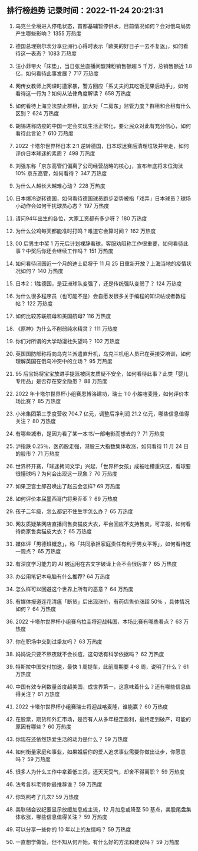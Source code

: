 
## 排行榜趋势 记录时间：2022-11-24 20:21:31
  
  1. 乌克兰全境进入停电状态，首都基辅暂停供水，目前情况如何？会对俄乌局势产生哪些影响？ 1355 万热度
    
  2. 德国总理朔尔茨分享亚洲行心得时表示「欧美的好日子一去不复返」，如何看待这一表态？ 1083 万热度
    
  3. 汪小菲带火「床垫」，当日张兰直播间酸辣粉销售额超 5 千万，总销售额近 1.8 亿，如何看待此事发展？ 717 万热度
    
  4. 网传女教师上网课时遭家暴，警方回应「系丈夫问其吃饭无果后动手」，如何看待这一行为？如何从法律角度解读？ 658 万热度
    
  5. 如何看待上海立法禁止群租，加大对「二房东」监管力度？群租和合租有什么区别？ 624 万热度
    
  6. 胡锡进称防疫的中国一定会实现生活正常化，要让民众对此有充分信心，如何看待此言论？ 610 万热度
    
  7. 2022 卡塔尔世界杯日本 2:1 逆转德国，日本球迷赛后清理垃圾并带走，如何评价日本球迷的素质？ 498 万热度
    
  8. 刘强东称「京东高管们偏离了公司经营战略的核心」，宣布年底将末位淘汰 10% 京东高管，如何看待？ 347 万热度
    
  9. 为什么人越长大越难心动？ 228 万热度
    
  10. 日本爆冷逆转德国，如何看待德国球员跑步姿势被指「戏弄」日本球员？球场小动作会如何干扰球员心态？ 197 万热度
    
  11. 请问94年出生的各位，大家工资都有多少呀？ 180 万热度
    
  12. 为什么公鸡每天都能准时打鸣？难道它会算时间？ 162 万热度
    
  13. 00 后男生中奖 1 万元后计划裸辞看球，客服劝阻称工作很重要，如何看待此事？中奖后你还会继续工作吗？ 151 万热度
    
  14. 如何看待闭园近一个月的迪士尼将于 11 月 25 日重新开放？上海当地的疫情状况如何？ 140 万热度
    
  15. 日本2：1胜德国，是亚洲球队变强了，还是传统强队变弱了？ 124 万热度
    
  16. 为什么很多程序员（也可能不是）会自愿发很多关于编程的知识帖或者教程帖？ 122 万热度
    
  17. 如何比较苏联航母和美国航母? 116 万热度
    
  18. 《原神》为什么不削弱纯水精灵？ 111 万热度
    
  19. 你们对所谓的大学动漫社失望吗？ 102 万热度
    
  20. 英国国防部称将向乌克兰派遣直升机，乌克兰机组人员已在英接受培训，如何理解英国在俄乌冲突中的立场？ 95 万热度
    
  21. 95 后宝妈将宝宝放进手提篮被网友质疑不安全，如何看待此事？此类「婴儿专用品」是否存在安全隐患？ 88 万热度
    
  22. 2022 年卡塔尔世界杯小组赛恩博洛建功，瑞士 1:0 小胜喀麦隆，如何评价本场比赛？ 85 万热度
    
  23. 小米集团第三季度营收 704.7 亿元，调整后净利润 21.2 亿元，哪些信息值得关注？ 80 万热度
    
  24. 有哪些城市，是因为看了某一本书/一部电影而想去的？ 71 万热度
    
  25. 沪指跌 0.25％，医药股走强，港股三大指数集体收涨，如何看待 11 月 24 日的股市？ 71 万热度
    
  26. 世界杯开赛，「球迷拷问文学」兴起，「世界杯女孩」成被吐槽重灾区，看球要很懂球吗？为何会出现这一现象？ 70 万热度
    
  27. 如果卫宫士郎召唤出了赵云会怎样? 69 万热度
    
  28. 如何评价本届墨西哥门将奥乔亚？ 69 万热度
    
  29. 孩子二年级，怎么都记不住生字怎么办？ 65 万热度
    
  30. 网友质疑某网店直播间售卖猫皮大衣，平台回应不支持售卖，可举报，如何看待商家售卖猫皮大衣？ 65 万热度
    
  31. 媒体评「男德班概念」，称「共同承担家庭责任有利于男女平等」，如何看待这一观点？ 65 万热度
    
  32. 有深度学习能力的 AI 被运用在古文字破译上会不会很厉害？ 65 万热度
    
  33. 办公用笔记本电脑有什么推荐? 64 万热度
    
  34. 怎么样可以回避这个世界上所有的恶意？ 64 万热度
    
  35. 有媒体报道连花清瘟「断货」后出现涨价，有药店售价涨超 50％ ，具体情况如何？ 64 万热度
    
  36. 2022 卡塔尔世界杯小组赛乌拉圭将迎战韩国，本场比赛有哪些看点？ 63 万热度
    
  37. 你在职场中交到过挚友吗？ 63 万热度
    
  38. 妈妈说只要不熬夜就不会长痘，这句话有科学依据吗？ 62 万热度
    
  39. 特斯拉中国交付加速，最快 1 周提车，此前周期要 4-8 周，说明了什么？ 61 万热度
    
  40. 中国有效专利数量首度超美国，成世界第一，这意味着什么？还有哪些信息值得关注？ 61 万热度
    
  41. 2022 卡塔尔世界杯小组赛瑞士将迎战喀麦隆，谁能赢？ 60 万热度
    
  42. 在股票，期货和外汇市场，是否有人从多年稳定盈利，最终走到破产，可能的原因有哪些？ 60 万热度
    
  43. 你现在还依然热爱生活的动力是什么？ 59 万热度
    
  44. 如何衡量家庭和事业，如果婚后你的爱人追求事业需要你做出让步，你愿意吗？ 59 万热度
    
  45. 很多人为什么工作中拿着低工资，还天天受气，却舍不得离职？ 59 万热度
    
  46. 法考各科老师你最推荐谁？ 59 万热度
    
  47. 你驾照考了几次? 59 万热度
    
  48. 美联储会议纪要显示放缓加息成主流，12 月加息或降至 50 基点，美股尾盘集体收涨，哪些信息值得关注？ 59 万热度
    
  49. 可以分享一些你的 10 年以上的友情吗？ 59 万热度
    
  50. 一直想学做饭，但不知从何开始，有什么好的方法和建议吗？ 59 万热度
    